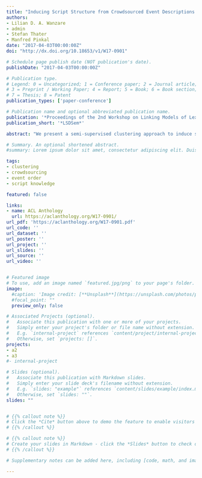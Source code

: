 ```yaml
---
title: "Inducing Script Structure from Crowdsourced Event Descriptions via Semi-Supervised Clustering"
authors:
- Lilian D. A. Wanzare
- admin
- Stefan Thater
- Manfred Pinkal
date: "2017-04-03T00:00:00Z"
doi: "http://dx.doi.org/10.18653/v1/W17-0901"

# Schedule page publish date (NOT publication's date).
publishDate: "2017-04-03T00:00:00Z"

# Publication type.
# Legend: 0 = Uncategorized; 1 = Conference paper; 2 = Journal article;
# 3 = Preprint / Working Paper; 4 = Report; 5 = Book; 6 = Book section;
# 7 = Thesis; 8 = Patent
publication_types: ['paper-conference']

# Publication name and optional abbreviated publication name.
publication: '*Proceedings of the 2nd Workshop on Linking Models of Lexical, Sentential and Discourse-level Semantics*'
publication_short: '*LSDSem*'

abstract: "We present a semi-supervised clustering approach to induce script structure from crowdsourced descriptions of event sequences by grouping event descriptions into paraphrase sets (representing event types) and inducing their temporal order. Our approach exploits semantic and positional similarity and allows for flexible event order, thus overcoming the rigidity of previous approaches. We incorporate crowdsourced alignments as prior knowledge and show that exploiting a small number of alignments results in a substantial improvement in cluster quality over state-of-the-art models and provides an appropriate basis for the induction of temporal order. We also show a coverage study to demonstrate the scalability of our approach."

# Summary. An optional shortened abstract.
#summary: Lorem ipsum dolor sit amet, consectetur adipiscing elit. Duis posuere tellus ac convallis placerat. Proin tincidunt magna sed ex sollicitudin condimentum.

tags:
- clustering
- crowdsourcing
- event order
- script knowledge

featured: false

links:
- name: ACL Anthology
  url: https://aclanthology.org/W17-0901/
url_pdf: 'https://aclanthology.org/W17-0901.pdf'
url_code: ''
url_dataset: ''
url_poster: ''
url_project: ''
url_slides: ''
url_source: ''
url_video: ''


# Featured image
# To use, add an image named `featured.jpg/png` to your page's folder.
image:
  #caption: 'Image credit: [**Unsplash**](https://unsplash.com/photos/pLCdAaMFLTE)'
  #focal_point: ""
  preview_only: false

# Associated Projects (optional).
#   Associate this publication with one or more of your projects.
#   Simply enter your project's folder or file name without extension.
#   E.g. `internal-project` references `content/project/internal-project/index.md`.
#   Otherwise, set `projects: []`.
projects: 
- a2
- a3
#- internal-project

# Slides (optional).
#   Associate this publication with Markdown slides.
#   Simply enter your slide deck's filename without extension.
#   E.g. `slides: "example"` references `content/slides/example/index.md`.
#   Otherwise, set `slides: ""`.
slides: ""


# {{% callout note %}}
# Click the *Cite* button above to demo the feature to enable visitors to import publication metadata into their reference management software.
# {{% /callout %}}

# {{% callout note %}}
# Create your slides in Markdown - click the *Slides* button to check out the example.
# {{% /callout %}}

# Supplementary notes can be added here, including [code, math, and images](https://wowchemy.com/docs/writing-markdown-latex/).

---
```

